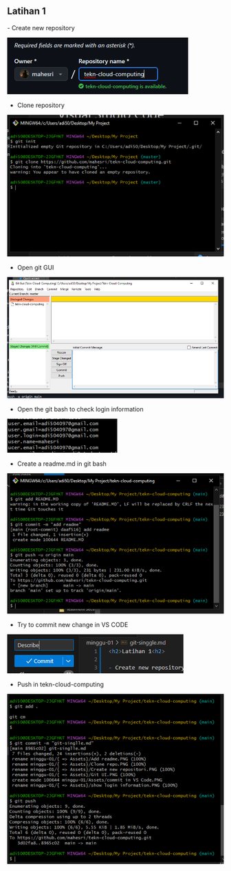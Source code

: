 <h2>Latihan 1</h2>

<p>- Create new repository

![Alt text](<Assets/Create new repositori.PNG>)

- Clone repository

![Alt text](<Assets/Clone repo.PNG>)

- Open git GUI

![Alt text](<Assets/Git UI.PNG>)

- Open the git bash to check login information

![Alt text](<Assets/show login information.PNG>)

- Create a readme.md in git bash 

![Alt text](<Assets/Add readme.PNG>)

- Try to commit new change in VS CODE

![Alt text](<Assets/commit in VS Code.PNG>)

- Push in tekn-cloud-computing

![Alt text](<Assets/Git push.PNG>)</p>